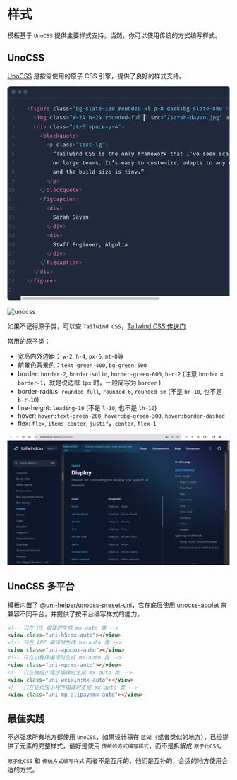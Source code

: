 # 样式

模板基于 `UnoCSS` 提供主要样式支持。当然，你可以使用传统的方式编写样式。

## UnoCSS

[UnoCSS](https://unocss.dev/) 是按需使用的原子 CSS 引擎，提供了良好的样式支持。

![Alt text](./screenshots/tailwindcss3.png)

![unocss](./gifs/unocss.gif)

如果不记得原子类，可以查 `Tailwind CSS`，[Tailwind CSS 传送门](https://tailwindcss.com/docs/display)

常用的原子类：

- 宽高内外边距： `w-2`, `h-4`, `px-6`, `mt-8`等
- 前景色背景色：`text-green-400`, `bg-green-500`
- border: `border-2`, `border-solid`, `border-green-600`, `b-r-2` (注意 `border` = `border-1`，就是说边框 `1px` 时，一般简写为 `border` )
- border-radius: `rounded-full`, `rounded-6`, `rounded-sm` (不是 `br-10`, 也不是 `b-r-10`)
- line-height: `leading-10` (不是 `l-10`, 也不是 `lh-10`)
- hover: `hover:text-green-200`, `hover:bg-green-300`, `hover:border-dashed`
- flex: `flex`, `items-center`, `justify-center`, `flex-1`

![tailwindcss](./screenshots/tailwindcss.png)

## UnoCSS 多平台

模板内置了 [@uni-helper/unocss-preset-uni](https://github.com/uni-helper/unocss-preset-uni)，它在底层使用 [unocss-applet](https://github.com/unocss-applet/unocss-applet) 来兼容不同平台，并提供了按平台编写样式的能力。

```html
<!-- 只在 H5 编译时生成 mx-auto 类 -->
<view class="uni-h5:mx-auto"></view>
<!-- 只在 APP 编译时生成 mx-auto 类 -->
<view class="uni-app:mx-auto"></view>
<!-- 只在小程序编译时生成 mx-auto 类 -->
<view class="uni-mp:mx-auto"></view>
<!-- 只在微信小程序编译时生成 mx-auto 类 -->
<view class="uni-weixin:mx-auto"></view>
<!-- 只在支付宝小程序编译时生成 mx-auto 类 -->
<view class="uni-mp-alipay:mx-auto"></view>
```

## 最佳实践

不必强求所有地方都使用 `UnoCSS`，如果设计稿在 `蓝湖`（或者类似的地方），已经提供了元素的完整样式，最好是使用 `传统的方式编写样式`，而不是拆解成 `原子化CSS`。

`原子化CSS` 和 `传统方式编写样式` 两者不是互斥的，他们是互补的，合适的地方使用合适的方式。
